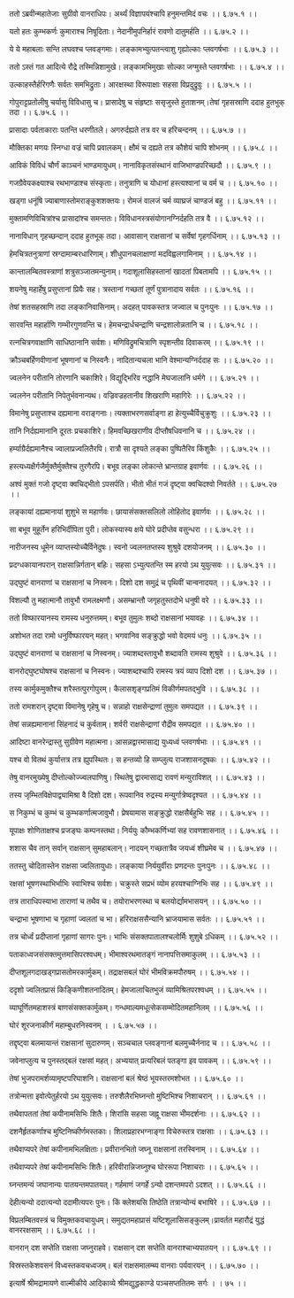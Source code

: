 ततो ऽब्रवीन्महातेजाः सुग्रीवो वानराधिपः।
अर्थ्यं विज्ञापयंश्चापि हनुमन्तमिदं वचः ।। ६.७५.१ ।।

यतो हतः कुम्भकर्णः कुमाराश्च निषूदिताः।
नेदानीमुपनिर्हारं रावणो दातुमर्हति ।। ६.७५.२ ।।

ये ये महाबलाः सन्ति लघवश्च प्लवङ्गमाः।
लङ्कामभ्युत्पतन्त्वाशु गृह्योल्काः प्लवगर्षभाः ।। ६.७५.३ ।।

ततो ऽस्तं गत आदित्ये रौद्रे तस्मिन्निशामुखे।
लङ्कामभिमुखाः सोल्का जग्मुस्ते प्लवगर्षभाः ।। ६.७५.४ ।।

उल्काहस्तैर्हरिगणैः सर्वतः समभिद्रुताः।
आरक्षस्था विरूपाक्षाः सहसा विप्रदुद्रुवुः ।। ६.७५.५ ।।

गोपुराट्टप्रतोलीषु चर्यासु विविधासु च।
प्रासादेषु च संहृष्टाः ससृजुस्ते हुताशनम्।तेषां गृहसस्राणि ददाह हुतभुक् तदा ।। ६.७५.६ ।।

प्रासादाः पर्वताकाराः पतन्ति धरणीतले।
अगरुर्दह्यते तत्र वर च हरिचन्दनम् ।। ६.७५.७ ।।

मौक्तिका मणयः स्निग्धा वज्रं चापि प्रवालकम्।
क्षौमं च दह्यते तत्र कौशेयं चापि शोभनम् ।। ६.७५.८ ।।

आविकं विविधं चौर्णं काञ्चनं भाण्डमायुधम्।
नानाविकृतसंस्थानं वाजिभाण्डपरिच्छदौ ।। ६.७५.९ ।।

गजग्रैवेयकक्ष्याश्च रथभाण्डाश्च संस्कृताः।
तनुत्राणि च योधानां हस्त्यश्वानां च वर्म च ।। ६.७५.१० ।।

खड्गा धनूंषि ज्याबाणास्तोमराङ्कुशशक्तयः।
रोमजं वालजं चर्म व्याघ्रजं चाण्डजं बहु ।। ६.७५.११ ।।

मुक्तामणिविचित्रांश्च प्रासादांश्च समन्ततः।
विविधानस्त्रसंयोगानग्निर्दहति तत्र वै ।। ६.७५.१२ ।।

नानाविधान् गृहच्छन्दान् ददाह हुतभूक् तदा।
आवासान् राक्षसानां च सर्वेषां गृहगर्धिनाम् ।। ६.७५.१३ ।।

हेमचित्रतनुत्राणां स्रग्दामाम्बरधारिणाम्।
शीधुपानचलाक्षाणां मदविह्वलगामिनाम् ।। ६.७५.१४ ।।

कान्तालम्बितवस्त्राणां शत्रुसञ्जातमन्युनाम्।
गदाशूलासिहस्तानां खादतां पिबतामपि ।। ६.७५.१५ ।।

शयनेषु महार्हेषु प्रसुप्तानां प्रियैः सह।
त्रस्तानां गच्छतां तूर्णं पुत्रानादाय सर्वतः ।। ६.७५.१६ ।।

तेषां शतसहस्राणि तदा लङ्कानिवासिनाम्।
अदहत् पावकस्तत्र जज्वाल च पुनःपुनः ।। ६.७५.१७ ।।

सारवन्ति महार्हाणि गम्भीरगुणवन्ति च।
हेमचन्द्रार्धचन्द्राणि चन्द्रशालोन्नतानि च ।। ६.७५.१८ ।।

रत्नचित्रगवाक्षाणि साधिष्ठानानि सर्वशः।
मणिविद्रुमचित्राणि स्पृशन्तीव दिवाकरम् ।। ६.७५.१९ ।।

क्रौञ्चबर्हिणवीणानां भूषणानां च निस्वनैः।
नादितान्यचला भानि वेश्मान्यग्निर्ददाह सः ।। ६.७५.२० ।।

ज्वलनेन परीतानि तोरणानि चकाशिरे।
विद्युद्भिरिव नद्धानि मेघजालानि धर्मगे ।। ६.७५.२१ ।।

ज्वलनेन परीतानि निपेतुर्भवनान्यथ।
वज्रिवज्रहतानीव शिखराणि महागिरेः ।। ६.७५.२२ ।।

विमानेषु प्रसुप्ताश्च दह्यमाना वराङ्गनाः।
त्यक्ताभरणसर्वाङ्गा हा हेत्युच्चैर्विचुक्रुशुः ।। ६.७५.२३ ।।

तानि निर्दह्यमानानि दूरतः प्रचकाशिरे।
हिमवच्छिखराणीव दीप्तौषधिवनानि च ।। ६.७५.२४ ।।

हर्म्याग्रैर्दह्यमानैश्च ज्वालाप्रज्वलितैरपि।
रात्रौ सा दृश्यते लङ्का पुष्पितैरिव किंशुकैः ।। ६.७५.२५ ।।

हस्त्यध्यक्षैर्गजैर्मुक्तैर्मुक्तैश्च तुरगैरपि।
बभूव लङ्का लोकान्ते भ्रान्तग्राह इवार्णवः ।। ६.७५.२६ ।।

अश्वं मुक्तं गजो दृष्ट्वा क्वचिद्भीतो ऽपसर्पति।
भीतो भीतं गजं दृष्ट्वा क्वचिदश्वो निवर्तते ।। ६.७५.२७ ।।

लङ्कायां दह्यमानायां शुशुभे स महार्णवः।
छायासंसक्तसलिलो लोहितोद इवार्णवः ।। ६.७५.२८ ।।

सा बभूव मुहूर्तेन हरिभिर्दीपिता पुरी।
लोकस्यास्य क्षये घोरे प्रदीप्तेव वसुन्धरा ।। ६.७५.२९ ।।

नारीजनस्य धूमेन व्याप्तस्योच्चैर्विनेदुषः।
स्वनो ज्वलनतप्तस्य शुश्रुवे दशयोजनम् ।। ६.७५.३० ।।

प्रदग्धकायानपरान् राक्षसान्निर्गतान् बहिः।
सहसा ऽभ्युत्पतन्ति स्म हरयो ऽथ युयुत्सवः ।। ६.७५.३१ ।।

उद्घुष्टं वानराणां च राक्षसानां च निस्वनः।
दिशो दश समुद्रं च पृथिवीं चान्वनादयत् ।। ६.७५.३२ ।।

विशल्यौ तु महात्मानौ तावुभौ रामलक्ष्मणौ।
असम्भ्रान्तौ जगृहतुस्तदोभे धनुषी वरे ।। ६.७५.३३ ।।

ततो विष्फारयानस्य रामस्य धनुरुत्तमम्।
बभूव तुमुलः शब्दो राक्षसानां भयावहः ।। ६.७५.३४ ।।

अशोभत तदा रामो धनुर्विष्फारयन् महत्।
भगवानिव सङ्क्रुद्धो भवो वेदमयं धनुः ।। ६.७५.३५ ।।

उद्घुष्टं वानराणां च राक्षसानां च निस्वनम्।
ज्याशब्दस्तावुभौ शब्दावति रामस्य शुश्रुवे ।। ६.७५.३६ ।।

वानरोद्घुष्टघोषश्च राक्षसानां च निस्वनः।
ज्याशब्दश्चापि रामस्य त्रयं व्याप दिशो दश ।। ६.७५.३७ ।।

तस्य कार्मुकमुक्तैश्च शरैस्तत्पुरगोपुरम्।
कैलासशृङ्गप्रतिमं विकीर्णमपतद्भुवि ।। ६.७५.३८ ।।

ततो रामशरान् दृष्ट्वा विमानेषु गृहेषु च।
सन्नाहो राक्षसेन्द्राणां तुमुलः समपद्यत ।। ६.७५.३९ ।।

तेषां सन्नह्यमानानां सिंहनादं च कुर्वताम्।
शर्वरी राक्षसेन्द्राणां रौद्रीव समपद्यत ।। ६.७५.४० ।।

आदिष्टा वानरेन्द्रास्तु सुग्रीवेण महात्मना।
आसन्नद्वारमासाद्य युध्यध्वं प्लवगर्षभाः ।। ६.७५.४१ ।।

यश्च वो वितथं कुर्यात्तत्र तत्र ह्युपस्थितः।
स हन्तव्यो हि सम्प्लुत्य राजशासनदूषकः ।। ६.७५.४२ ।।

तेषु वानरमुख्येषु दीप्तोल्कोज्ज्वलपाणिषु।
स्थितेषु द्वारमासाद्य रावणं मन्युराविशत् ।। ६.७५.४३ ।।

तस्य जृम्भितविक्षेपाद्व्यामिश्रा वै दिशो दश।
रूपवानिव रुद्रस्य मन्युर्गात्रेष्वदृश्यत ।। ६.७५.४४ ।।

स निकुम्भं च कुम्भं च कुम्भकर्णात्मजावुभौ।
प्रेषयामास सङ्क्रुद्धो राक्षसैर्बहुभिः सह ।। ६.७५.४५ ।।

यूपाक्षः शोणिताक्षश्च प्रजङ्घः कम्पनस्तथा।
निर्ययुः कौम्भकर्णिभ्यां सह रावणशासनात् ।। ६.७५.४६ ।।

शशास चैव तान् सर्वान् राक्षसान् सुमहाबलान्।
नादयन् गच्छतात्रैव जयध्वं शीघ्रमेव च ।। ६.७५.४७ ।।

ततस्तु चोदितास्तेन राक्षसा ज्वलितायुधाः।
लङ्काया निर्ययुर्वीराः प्रणदन्तः पुनःपुनः ।। ६.७५.४८ ।।

रक्षसां भूषणस्थाभिर्भाभिः स्वाभिश्च सर्वशः।
चक्रुस्ते सप्रभं व्योम हरयश्चाग्निभिः सह ।। ६.७५.४९ ।।

तत्र ताराधिपस्याभा ताराणां च तथैव च।
तयोराभरणस्था च बलयोर्द्यामभासयन् ।। ६.७५.५० ।।

चन्द्राभा भूषणाभा च गृहाणां ज्वलतां च भा।
हरिराक्षससैन्यानि भ्राजयामास सर्वतः ।। ६.७५.५१ ।।

तत्र चोर्ध्वं प्रदीप्तानां गृहाणां सागरः पुनः।
भाभिः संसक्तपातालश्चलोर्मिः शुशुबे ऽधिकम् ।। ६.७५.५२ ।।

पताकाध्वजसंसक्तमुत्तमासिपरश्वधम्।
भीमाश्वरथमातङ्गं नानापत्तिसमाकुलम् ।। ६.७५.५३ ।।

दीप्तशूलगदाखड्गप्रासतोमरकार्मुकम्।
तद्राक्षसबलं घोरं भीमविक्रमपौरुषम् ।। ६.७५.५४ ।।

ददृशो ज्वलितप्रासं किङ्किणीशतनादितम्।
हेमजालाचितभुजं व्यामिश्रितपरश्वधम् ।। ६.७५.५५ ।।

व्याघूर्णितमहाशस्त्रं बाणसंसक्तकार्मुकम्।
गन्धमाल्यमधूत्सेकसम्मोदितमहानिलम् ।। ६.७५.५६ ।।

घोरं शूरजनाकीर्णं महाम्बुधरनिस्वनम् ।
। ६.७५.५७ ।।

तद्दृष्ट्वा बलमायान्तं राक्षसानां सुदारुणम्।
सञ्चचाल प्लवङ्गानां बलमुच्चैर्ननाद च ।। ६.७५.५८ ।।

जवेनाप्लुत्य च पुनस्तद्बलं रक्षसां महत्।
अभ्ययात् प्रत्यरिबलं पतङ्गा इव पावकम् ।। ६.७५.५९ ।।

तेषां भुजपरामर्शव्यामृष्टपरिघाशनि।
राक्षसानां बलं श्रेष्ठं भूयस्तरमशोभत ।। ६.७५.६० ।।

तत्रोन्मत्ता इवोत्पेतुर्हरयो ऽथ युयुत्सवः।
तरुशैलैरभिघ्नन्तो मुष्टिभिश्च निशाचरान् ।। ६.७५.६१ ।।

तथैवापततां तेषां कपीनामसिभिः शितैः।
शिरांसि सहसा जह्नू राक्षसा भीमदर्शनाः ।। ६.७५.६२ ।।

दशनैर्हृतकर्णाश्च मुष्टिनिष्कीर्णमस्तकाः।
शिलाप्रहारभग्नाङ्गा विचेरुस्तत्र राक्षसाः ।। ६.७५.६३ ।।

तथैवाप्यपरे तेषां कपीनामभिलक्षिताः।
प्रवीरानभितो जघ्नू राक्षसानां तरस्विनाम् ।। ६.७५.६४ ।।

तथैवाप्यपरे तेषां कपीनामसिभिः शितैः।
हरिवीरान्निजघ्नुश्च घोररूपा निशाचराः ।। ६.७५.६५ ।।

घ्नन्तमन्यं जघानान्यः पातयन्तमपातयत्।
गर्हमाणं जगर्हे ऽन्यो दशन्तमपरो ऽदशत् ।। ६.७५.६६ ।।

देहीत्यन्यो ददात्यन्यो ददामीत्यपरः पुनः।
किं क्लेशयसि तिष्ठेति तत्रान्योन्यं बभाषिरे ।। ६.७५.६७ ।।

विप्रलम्बितवस्त्रं च विमुक्तकवचायुधम्।
समुद्यतमहाप्रासं यष्टिशूलासिसङ्कुलम्।प्रावर्तत महारौद्रं युद्धं वानररक्षसाम् ।। ६.७५.६८ ।।

वानरान् दश सप्तेति राक्षसा जघ्नुराहवे।
राक्षसान् दश सप्तेति वानराश्चाभ्यपातयन् ।। ६.७५.६९ ।।

विस्रस्तकेशवसनं विध्वस्तकवचध्वजम्।
बलं राक्षसमालम्ब्य वानराः पर्यवारयन् ।। ६.७५.७० ।।

इत्यार्षे श्रीमद्रामायणे वाल्मीकीये आदिकाव्ये श्रीमद्युद्धकाण्डे पञ्चसप्ततितमः सर्गः ।
। ७५ ।।

